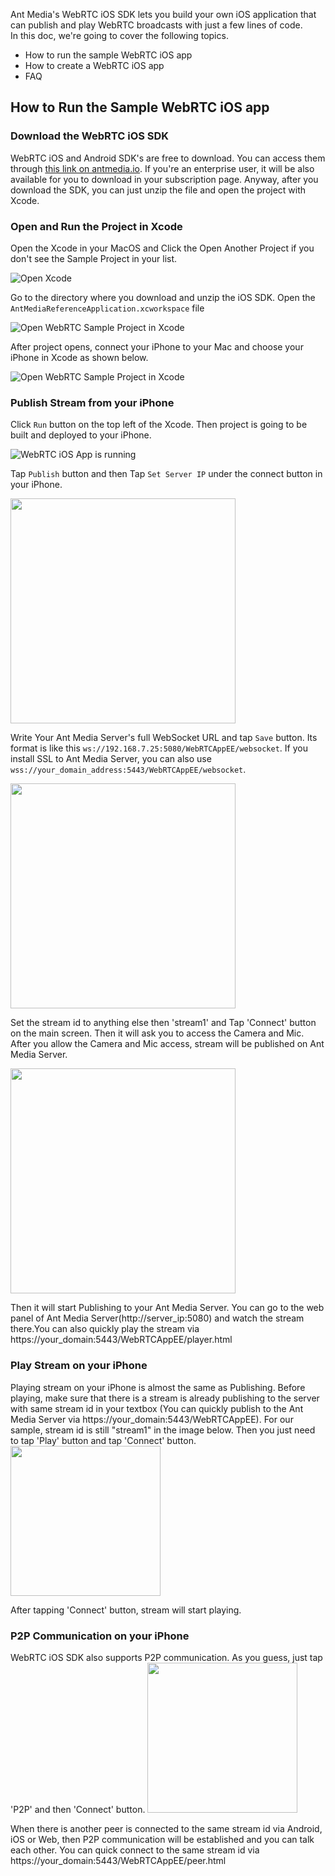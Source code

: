 Ant Media's WebRTC iOS SDK lets you build your own iOS application that can publish and play WebRTC broadcasts with just a few lines of code.   
In this doc, we're going to cover the following topics. 
* How to run the sample WebRTC iOS app
* How to create a WebRTC iOS app
* FAQ 

## How to Run the Sample WebRTC iOS app

### Download the WebRTC iOS SDK
WebRTC iOS and Android SDK's are free to download. You can access them through [this link on antmedia.io](https://antmedia.io/free-webrtc-android-ios-sdk/). If you're an enterprise user, it will be also available for you to download in your subscription page. Anyway, after you download the SDK, you can just unzip the file and open the project with Xcode. 

### Open and Run the Project in Xcode

Open the Xcode in your MacOS and Click the Open Another Project if you don't see the Sample Project in your list.

![Open Xcode](./images/Xcode_open_another_project.png)

Go to the directory where you download and unzip the iOS SDK. Open the `AntMediaReferenceApplication.xcworkspace` file

![Open WebRTC Sample Project in Xcode](./images/open_sample_project.png)

After project opens, connect your iPhone to your Mac and choose your iPhone in Xcode as shown below. 

![Open WebRTC Sample Project in Xcode](./images/choose_your_iphone_in_xcode.png)

### Publish Stream from your iPhone 

Click `Run` button on the top left of the Xcode. Then project is going to be built and deployed to your iPhone. 

![WebRTC iOS App is running](./images/choose_your_iphone_in_xcode.png)

Tap `Publish` button and then Tap `Set Server IP` under the connect button in your iPhone. 

<img src="./images/tap_publish_button.png" width=360 />


Write Your Ant Media Server's full WebSocket URL and tap `Save` button. Its format is like this `ws://192.168.7.25:5080/WebRTCAppEE/websocket`. If you install SSL to Ant Media Server, you can also use `wss://your_domain_address:5443/WebRTCAppEE/websocket`.

<img src="./images/set_server_ip.png" width=360 />


Set the stream id to anything else then 'stream1' and Tap 'Connect' button on the main screen. Then it will ask you to access the Camera and Mic. After you allow the Camera and Mic access, stream will be published on Ant Media Server. 
 
<img src="./images/access_camera_ios.png" width=360 />

Then it will start Publishing to your Ant Media Server. You can go to the web panel of Ant Media Server(http://server_ip:5080) and watch the stream there.You can also quickly play the stream via https://your_domain:5443/WebRTCAppEE/player.html

### Play Stream on your iPhone
Playing stream on your iPhone is almost the same as Publishing. Before playing, make sure that there is a stream is already publishing to the server with same stream id in your textbox (You can quickly publish to the Ant Media Server via https://your_domain:5443/WebRTCAppEE). For our sample, stream id is still "stream1" in the image below. Then you just need to tap 'Play' button and tap 'Connect' button.  
<img src="./images/tap_play_button.png" width=240 />

After tapping 'Connect' button, stream will start playing. 

### P2P Communication on your iPhone
WebRTC iOS SDK also supports P2P communication. As you guess, just tap 'P2P' and then 'Connect' button. 
<img src="./images/tap_p2p_button.png" width=240 />

When there is another peer is connected to the same stream id via Android, iOS or Web, then P2P communication will be established and you can talk each other. You can quick connect to the same stream id via https://your_domain:5443/WebRTCAppEE/peer.html




 





  





